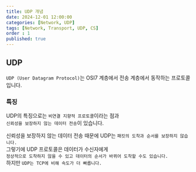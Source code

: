 ```yaml
---
title: UDP 개념
date: 2024-12-01 12:00:00
categories: [Network, UDP]
tags: [Network, Transport, UDP, CS]
order : 1
published: true
---
```


## UDP

`UDP (User Datagram Protocol)`는 OSI7 계층에서 전송 계층에서 동작하는 프로토콜입니다.

### 특징

UDP의  특징으로는 `비연결 지향적 프로토콜`이라는 점과   
`신뢰성을 보장하지 않는 데이터 전송`이 있습니다.  

신뢰성을 보장하지 않는 데이터 전송 때문에 UDP는 `패킷의 도착과 순서를 보장하지 않습니다.`  
그렇기에 UDP 프로토콜은 데이터가 수신자에게  
`정상적으로 도착하지 않을 수 있고 데이터의 순서가 바뀌어 도착할 수도 있습니다.`  
하지만 `UDP는 TCP에 비해 속도가 더 빠릅니다.`
